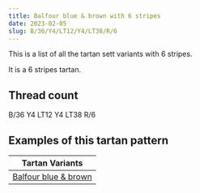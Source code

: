 ```yaml
---
title: Balfour blue & brown with 6 stripes
date: 2023-02-05
slug: B/36/Y4/LT12/Y4/LT38/R/6
---
```

This is a list of all the tartan sett variants with 6 stripes.

It is a 6 stripes tartan.


## Thread count
B/36 Y4 LT12 Y4 LT38 R/6

## Examples of this tartan pattern

| Tartan Variants |
|---------------|
| [Balfour blue & brown](/variants/b/36/y4/lt12/y4/lt38/r/6-b304080-lt806050-rc00000-yf0c000)||
